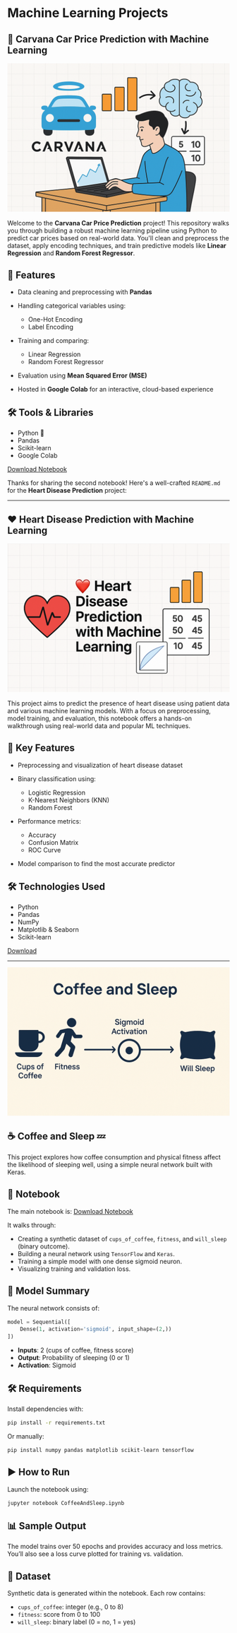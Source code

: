 # Machine Learning Projects 


## 🚗 Carvana Car Price Prediction with Machine Learning

![Carvana](/car.png)

Welcome to the **Carvana Car Price Prediction** project! This repository walks you through building a robust machine learning pipeline using Python to predict car prices based on real-world data. You'll clean and preprocess the dataset, apply encoding techniques, and train predictive models like **Linear Regression** and **Random Forest Regressor**.

## 📌 Features

* Data cleaning and preprocessing with **Pandas**
* Handling categorical variables using:

  * One-Hot Encoding
  * Label Encoding
* Training and comparing:

  * Linear Regression
  * Random Forest Regressor
* Evaluation using **Mean Squared Error (MSE)**
* Hosted in **Google Colab** for an interactive, cloud-based experience

## 🛠 Tools & Libraries

* Python 🐍
* Pandas
* Scikit-learn
* Google Colab

[Download Notebook](Carvana.ipynb)


Thanks for sharing the second notebook! Here's a well-crafted `README.md` for the **Heart Disease Prediction** project:

---

## ❤️ Heart Disease Prediction with Machine Learning

![Heart Disease](/heart.png)

This project aims to predict the presence of heart disease using patient data and various machine learning models. With a focus on preprocessing, model training, and evaluation, this notebook offers a hands-on walkthrough using real-world data and popular ML techniques.

## 📌 Key Features

* Preprocessing and visualization of heart disease dataset
* Binary classification using:

  * Logistic Regression
  * K-Nearest Neighbors (KNN)
  * Random Forest
* Performance metrics:

  * Accuracy
  * Confusion Matrix
  * ROC Curve
* Model comparison to find the most accurate predictor

## 🛠 Technologies Used

* Python
* Pandas
* NumPy
* Matplotlib & Seaborn
* Scikit-learn

[Download](Heart_Desease.ipynb)



---  

![Coffee and Sleep](sleep.png)

## ☕ Coffee and Sleep 💤

This project explores how coffee consumption and physical fitness affect the likelihood of sleeping well, using a simple neural network built with Keras.

## 📓 Notebook

The main notebook is:
[Download Notebook](CoffeeAndSleep.ipynb)

It walks through:

* Creating a synthetic dataset of `cups_of_coffee`, `fitness`, and `will_sleep` (binary outcome).
* Building a neural network using `TensorFlow` and `Keras`.
* Training a simple model with one dense sigmoid neuron.
* Visualizing training and validation loss.

## 🧠 Model Summary

The neural network consists of:

```python
model = Sequential([
    Dense(1, activation='sigmoid', input_shape=(2,))
])
```

* **Inputs**: 2 (cups of coffee, fitness score)
* **Output**: Probability of sleeping (0 or 1)
* **Activation**: Sigmoid

## 🛠️ Requirements

Install dependencies with:

```bash
pip install -r requirements.txt
```

Or manually:

```bash
pip install numpy pandas matplotlib scikit-learn tensorflow
```

## ▶️ How to Run

Launch the notebook using:

```bash
jupyter notebook CoffeeAndSleep.ipynb
```

## 📊 Sample Output

The model trains over 50 epochs and provides accuracy and loss metrics. You’ll also see a loss curve plotted for training vs. validation.

## 📂 Dataset

Synthetic data is generated within the notebook. Each row contains:

* `cups_of_coffee`: integer (e.g., 0 to 8)
* `fitness`: score from 0 to 100
* `will_sleep`: binary label (0 = no, 1 = yes)


